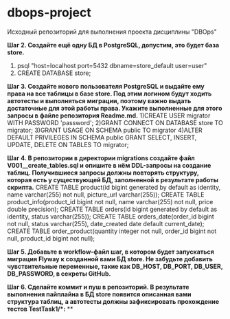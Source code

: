 # dbops-project
Исходный репозиторий для выполнения проекта дисциплины "DBOps"

**Шаг 2. Создайте ещё одну БД в PostgreSQL, допустим, это будет база store.** 
 1) psql "host=localhost port=5432 dbname=store_default user=user"
 2) CREATE DATABASE store;


**Шаг 3. Создайте нового пользователя PostgreSQL и выдайте ему права на все таблицы в базе store. Под этим логином будут ходить автотесты и выполняться миграции, поэтому важно выдать достаточные для этой работы права. Укажите выполненные для этого запросы в файле репозитория Readme.md.**
1)CREATE USER migrator WITH PASSWORD 'password';
2)GRANT CONNECT ON DATABASE store TO migrator;
3)GRANT USAGE ON SCHEMA public TO migrator
4)ALTER DEFAULT PRIVILEGES IN SCHEMA public GRANT SELECT, INSERT, UPDATE, DELETE ON TABLES TO migrator;  


**Шаг 4. В репозитории в директории migrations создайте файл V001__create_tables.sql и опишите в нём DDL-запросы на создание таблиц. Получившиеся запросы должны повторять структуру, которая есть у существующей БД, заполненной в результате работы скрипта.**
CREATE TABLE product(id bigint generated by default as identity, name varchar(255) not null, picture_url varchar(255));
CREATE TABLE product_info(product_id bigint not null, name varchar(255) not null, price double precision);
CREATE TABLE orders(id bigint generated by default as identity, status varchar(255));
CREATE TABLE orders_date(order_id bigint not null, status varchar(255), date_created date default current_date);
CREATE TABLE order_product(quantity integer not null, order_id bigint not null, product_id bigint not null);

**Шаг 5. Добавьте в workflow-файл шаг, в котором будет запускаться миграция Flyway к созданной вами БД store. Не забудьте добавить чувствительные переменные, такие как DB_HOST, DB_PORT, DB_USER, DB_PASSWORD, в секреты GitHub.**



**Шаг 6. Сделайте коммит и пуш в репозиторий. В результате выполнения пайплайна в БД store появится описанная вами структура таблиц, а автотесты должны зафиксировать прохождение тестов TestTask1/*:**
**
